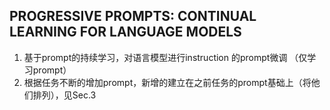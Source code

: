 ## PROGRESSIVE PROMPTS: CONTINUAL LEARNING FOR LANGUAGE MODELS
1. 基于prompt的持续学习，对语言模型进行instruction 的prompt微调 （仅学习prompt）
2. 根据任务不断的增加prompt，新增的建立在之前任务的prompt基础上（将他们排列），见Sec.3